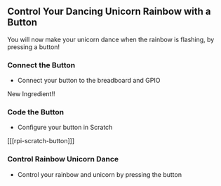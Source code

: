 ## Control Your Dancing Unicorn Rainbow with a Button

You will now make your unicorn dance when the rainbow is flashing, by pressing a button!

### Connect the Button

+ Connect your button to the breadboard and GPIO

New Ingredient!!

### Code the Button

+ Configure your button in Scratch

[[[rpi-scratch-button]]]

### Control Rainbow Unicorn Dance

+ Control your rainbow and unicorn by pressing the button

